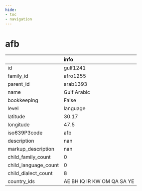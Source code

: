 ```yaml
---
hide:
- toc
- navigation
---
```

# afb
|                      | info                       |
|:---------------------|:---------------------------|
| id                   | gulf1241                   |
| family_id            | afro1255                   |
| parent_id            | arab1393                   |
| name                 | Gulf Arabic                |
| bookkeeping          | False                      |
| level                | language                   |
| latitude             | 30.17                      |
| longitude            | 47.5                       |
| iso639P3code         | afb                        |
| description          | nan                        |
| markup_description   | nan                        |
| child_family_count   | 0                          |
| child_language_count | 0                          |
| child_dialect_count  | 8                          |
| country_ids          | AE BH IQ IR KW OM QA SA YE |